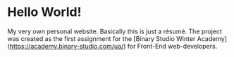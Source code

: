 # Hello World!
My very own personal website. Basically this is just a résumé.
The project was created as the first assignment for the [Binary Studio Winter Academy] (https://academy.binary-studio.com/ua/) for Front-End web-developers.

